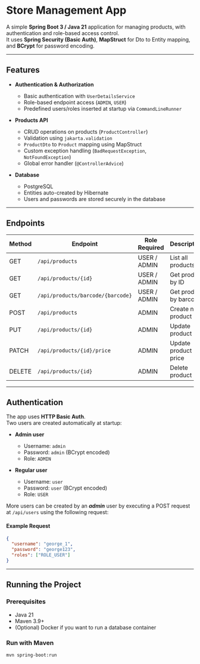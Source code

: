 # Store Management App

A simple **Spring Boot 3 / Java 21** application for managing products, with authentication and role-based access control.  
It uses **Spring Security (Basic Auth)**, **MapStruct** for Dto to Entity mapping, and **BCrypt** for password encoding.

---

## Features

- **Authentication & Authorization**
    - Basic authentication with `UserDetailsService`
    - Role-based endpoint access (`ADMIN`, `USER`)
    - Predefined users/roles inserted at startup via `CommandLineRunner`

- **Products API**
    - CRUD operations on products (`ProductController`)
    - Validation using `jakarta.validation`
    - `ProductDto` to `Product` mapping using MapStruct
    - Custom exception handling (`BadRequestException`, `NotFoundException`)
    - Global error handler (`@ControllerAdvice`)

- **Database**
    - PostgreSQL
    - Entities auto-created by Hibernate
    - Users and passwords are stored securely in the database

---

## Endpoints

| Method | Endpoint                  | Role Required | Description                  |
|--------|----------------------------|---------------|------------------------------|
| GET    | `/api/products`            | USER / ADMIN  | List all products            |
| GET    | `/api/products/{id}`       | USER / ADMIN  | Get product by ID            |
| GET    | `/api/products/barcode/{barcode}` | USER / ADMIN | Get product by barcode |
| POST   | `/api/products`            | ADMIN         | Create new product           |
| PUT    | `/api/products/{id}`       | ADMIN         | Update product               |
| PATCH  | `/api/products/{id}/price` | ADMIN         | Update product price         |
| DELETE | `/api/products/{id}`       | ADMIN         | Delete product               |

---

## Authentication

The app uses **HTTP Basic Auth**.  
Two users are created automatically at startup:

- **Admin user**
    - Username: `admin`
    - Password: `admin` (BCrypt encoded)
    - Role: `ADMIN`

- **Regular user**
    - Username: `user`
    - Password: `user` (BCrypt encoded)
    - Role: `USER`

More users can be created by an ***admin*** user by executing a POST request at `/api/users` using the following request:
#### Example Request
```json
{
  "username": "george_1",
  "password": "george123",
  "roles": ["ROLE_USER"]
}
```

---

## Running the Project

### Prerequisites
- Java 21
- Maven 3.9+
- (Optional) Docker if you want to run a database container

### Run with Maven
```bash
mvn spring-boot:run
